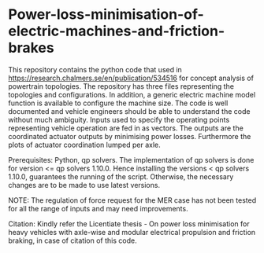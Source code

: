 # Power-loss-minimisation-of-electric-machines-and-friction-brakes

This repository contains the python code that used in https://research.chalmers.se/en/publication/534516 for concept analysis of powertrain topologies. The repository has three files representing the topologies and configurations. In addition, a generic electric machine model function is available to configure the machine size. The code is well documented and vehicle engineers should be able to understand the code without much ambiguity. 
Inputs used to specify the operating points representing vehicle operation are fed in as vectors. The outputs are the coordinated actuator outputs by minimising power losses. Furthermore the plots of actuator coordination lumped per axle.

Prerequisites:
Python, qp solvers.
The implementation of qp solvers is done for version <= qp solvers 1.10.0. Hence installing the versions < qp solvers 1.10.0, guarantees the running of the script. Otherwise, the necessary changes are to be made to use latest versions. 

NOTE: The regulation of force request for the MER case has not been tested for all the range of inputs and may need improvements.	

Citation: Kindly refer the Licentiate thesis - On power loss minimisation for heavy vehicles with axle-wise and modular electrical propulsion and friction braking, in case of citation of this code.


